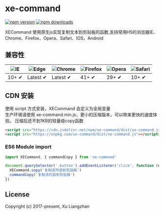 # xe-command

[![npm version](https://img.shields.io/npm/v/xe-command.svg?style=flat-square)](https://www.npmjs.org/package/xe-command)
[![npm downloads](https://img.shields.io/npm/dm/xe-command.svg?style=flat-square)](http://npm-stat.com/charts.html?package=xe-command)

XECommand 使用原生js实现复制文本到剪贴板的函数,支持常用H5的浏览器IE、Chrome、Firefox、Opera、Safari、IOS、Android

## 兼容性

![IE](https://raw.github.com/alrra/browser-logos/master/src/archive/internet-explorer_9-11/internet-explorer_9-11_48x48.png) | ![Edge](https://raw.github.com/alrra/browser-logos/master/src/edge/edge_48x48.png) | ![Chrome](https://raw.github.com/alrra/browser-logos/master/src/chrome/chrome_48x48.png) | ![Firefox](https://raw.github.com/alrra/browser-logos/master/src/firefox/firefox_48x48.png) | ![Opera](https://raw.github.com/alrra/browser-logos/master/src/opera/opera_48x48.png) | ![Safari](https://raw.github.com/alrra/browser-logos/master/src/safari/safari_48x48.png)
--- | --- | --- | --- | --- | --- |
10+ ✔ | Latest ✔ | Latest ✔ | 41+ ✔ | 29+ ✔ | 10+ ✔ |

## CDN 安装

使用 script 方式安装，XECommand 会定义为全局变量  
生产环境请使用 xe-command.min.js，更小的压缩版本，可以带来更快的速度体验。
压缩后还不到1KB的轻量级copy函数

```HTML
<script src="https://cdn.jsdelivr.net/npm/xe-command/dist/xe-command.js"></script>
<script src="https://unpkg.com/xe-command/dist/xe-command.js"></script>
```

### ES6 Module import

```JavaScript
import XECommand, { commandCopy } from 'xe-command'

document.querySelector('.button').addEventListener('click', function (evnt) {
  XECommand.copy('复制该内容到剪贴板')
  commandCopy('复制该内容到剪贴板')
})
```

## License

Copyright (c) 2017-present, Xu Liangzhan